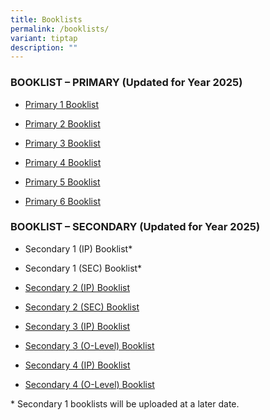 ```yaml
---
title: Booklists
permalink: /booklists/
variant: tiptap
description: ""
---
```

<h3>BOOKLIST – PRIMARY (Updated for Year 2025)</h3>
<ul data-tight="true" class="tight">
<li>
<p><a href="/files/Booklists/2025_Booklist_S2__IP_.pdf" rel="noopener noreferrer nofollow" target="_blank">Primary 1 Booklist</a>
</p>
</li>
<li>
<p><a href="/files/Booklists/2025_Booklist_S2__IP_.pdf" rel="noopener noreferrer nofollow" target="_blank">Primary 2 Booklist</a>
</p>
</li>
<li>
<p><a href="/files/Booklists/2025_Booklist_S2__IP_.pdf" rel="noopener noreferrer nofollow" target="_blank">Primary 3 Booklist</a>
</p>
</li>
<li>
<p><a href="/files/Booklists/2025_Booklist_S2__IP_.pdf" rel="noopener noreferrer nofollow" target="_blank">Primary 4 Booklist</a>
</p>
</li>
<li>
<p><a href="/files/Booklists/2025_Booklist_S2__IP_.pdf" rel="noopener noreferrer nofollow" target="_blank">Primary 5 Booklist</a>
</p>
</li>
<li>
<p><a href="/files/Booklists/2025_Booklist_S2__IP_.pdf" rel="noopener noreferrer nofollow" target="_blank">Primary 6 Booklist</a>
</p>
</li>
</ul>
<p></p>
<h3>BOOKLIST – SECONDARY (Updated for Year 2025)</h3>
<ul data-tight="true" class="tight">
<li>
<p>Secondary 1 (IP) Booklist*</p>
</li>
<li>
<p>Secondary 1 (SEC) Booklist*</p>
</li>
<li>
<p><a href="/files/Booklists/2025_Booklist_S2__IP_.pdf" rel="noopener noreferrer nofollow" target="_blank">Secondary 2 (IP) Booklist</a>
</p>
</li>
<li>
<p><a href="/files/Booklists/2025_Booklist_S2__SEC_.pdf" rel="noopener noreferrer nofollow" target="_blank">Secondary 2 (SEC) Booklist</a>
</p>
</li>
<li>
<p><a href="/files/Booklists/2025_Booklist_S3__IP_.pdf" rel="noopener noreferrer nofollow" target="_blank">Secondary 3 (IP) Booklist</a>
</p>
</li>
<li>
<p><a href="/files/Booklists/2025_Booklist_S3__O_Level_.pdf" rel="noopener noreferrer nofollow" target="_blank">Secondary 3 (O-Level) Booklist</a>
</p>
</li>
<li>
<p><a href="/files/Booklists/2025_Booklist_S4__IP_.pdf" rel="noopener noreferrer nofollow" target="_blank">Secondary 4 (IP) Booklist</a>
</p>
</li>
<li>
<p><a href="/files/Booklists/2025_Booklist_S4__O_Level_.pdf" rel="noopener noreferrer nofollow" target="_blank">Secondary 4 (O-Level) Booklist</a>
</p>
</li>
</ul>
<p>* Secondary 1 booklists will be uploaded at a later date.
<br>
</p>